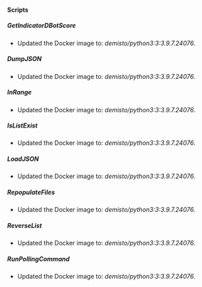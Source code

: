 
#### Scripts
##### GetIndicatorDBotScore
- Updated the Docker image to: *demisto/python3:3:3.9.7.24076*.

##### DumpJSON
- Updated the Docker image to: *demisto/python3:3:3.9.7.24076*.

##### InRange
- Updated the Docker image to: *demisto/python3:3:3.9.7.24076*.

##### IsListExist
- Updated the Docker image to: *demisto/python3:3:3.9.7.24076*.

##### LoadJSON
- Updated the Docker image to: *demisto/python3:3:3.9.7.24076*.

##### RepopulateFiles
- Updated the Docker image to: *demisto/python3:3:3.9.7.24076*.

##### ReverseList
- Updated the Docker image to: *demisto/python3:3:3.9.7.24076*.

##### RunPollingCommand
- Updated the Docker image to: *demisto/python3:3:3.9.7.24076*.
